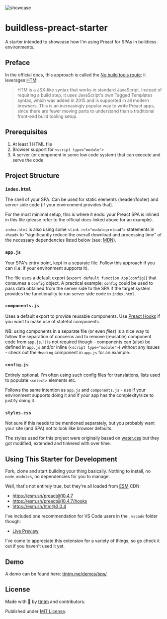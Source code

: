 ![showcase](https://d33wubrfki0l68.cloudfront.net/2581642b51e126ac5abf089fab72cab3f53d3897/19ec1/img/blog/buildless-preact.png)

# buildless-preact-starter

A starter intended to showcase how I'm using Preact for SPAs in buildless environments.

## Preface

In the official docs, this approach is called the [No build tools route](https://preactjs.com/guide/v10/getting-started#no-build-tools-route); it leverages [HTM](https://github.com/developit/htm):

> HTM is a JSX-like syntax that works in standard JavaScript. Instead of requiring a build step, it uses JavaScript's own Tagged Templates syntax, which was added in 2015 and is supported in all modern browsers. This is an increasingly popular way to write Preact apps, since there are fewer moving parts to understand than a traditional front-end build tooling setup.

## Prerequisites

1. At least 1 HTML file
2. Browser support for `<script type="module">`
3. A server (or component in some low code system) that can execute and serve the code

## Project Structure

### `index.html`

The shell of your SPA. Can be used for static elements (header/footer) and server side code (if your environment provides that).

For the most minimal setup, this is where it ends: your Preact SPA is inlined in this file (please refer to the official docs linked above for an example).

`index.html` is also using some `<link rel="modulepreload">` statements in `<head>` to "significantly reduce the overall download and processing time" of the necessary dependencies listed below (see: [MDN](https://developer.mozilla.org/en-US/docs/Web/HTML/Attributes/rel/modulepreload)).

### `app.js`

Your SPA's entry point, kept in a separate file. Follow this approach if you can (i.e. if your environment supports it). 

The file uses a default export (`export default function App(config)`) that consumes a `config` object. A practical example: `config` could be used to pass data obtained from the server side to the SPA if the target system provides the functionality to run server side code in `index.html`.

### `components.js`

Uses a default export to provide reusable components. Use [Preact Hooks](https://preactjs.com/guide/v10/hooks) if you want to make use of stateful components.

NB: using components in a separate file (or even _files_) is a nice way to follow the separation of concerns and to remove (reusable) component code from `app.js`. It is not required though - components can (also) be defined in `app.js` and/or inline (`<script type="module">`) without any issues - check out the `Heading` component in `app.js` for an example.

### `config.js`

Entirely optional. I'm often using such config files for translations, lists used to populate `<select>` elements etc.

Follows the same intention as `app.js` and `components.js` - use if your environment supports doing it and if your app has the complexity/size to justify doing it.

### `styles.css`

Not sure if this needs to be mentioned separately, but you probably want your site (and SPA) not to look like browser defaults.

The styles used for this project were originally based on [water.css](https://github.com/kognise/water.css) but they got modified, extended and tinkered with over time.

## Using This Starter for Development

Fork, clone and start building your thing basically. Nothing to install, no `node_modules`, no dependencies for you to manage.

Well, that's not entirely true, but they're all loaded from [ESM](https://esm.sh/) CDN:

- https://esm.sh/preact@10.4.7
- https://esm.sh/preact@10.4.7/hooks
- https://esm.sh/htm@3.0.4

I've included one recommendation for VS Code users in the `.vscode` folder though:

- [Live Preview](https://open-vsx.org/extension/ms-vscode/live-server)

I've come to appreciate this extension for a variety of things, so go check it out if you haven't used it yet.

## Demo

A demo can be found here: [ttntm.me/demos/bps/](https://ttntm.me/demos/bps/)

## License

Made with 💛 by [ttntm](https://ttntm.me) and contributors.

Published under [MIT License](./LICENSE).
